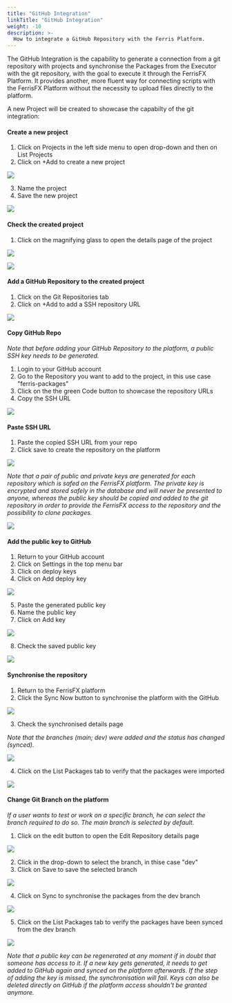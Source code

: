```yaml
---
title: "GitHub Integration"
linkTitle: "GitHub Integration"
weight: -10
description: >-
  How to integrate a GitHub Repository with the Ferris Platform.
---
```


The GitHub Integration is the capability to generate a connection from a git repository with projects and synchronise the Packages from the Executor with the git repository, with the goal to execute it through the FerrisFX Platform. It provides another, more fluent way for connecting scripts with the FerrisFX Platform without the necessity to upload files directly to the platform.

A new Project will be created to showcase the capabilty of the git integration:

#### Create a new project

1. Click on Projects in the left side menu to open drop-down and then on List Projects
2. Click on +Add to create a new project

![](/images/create_project_git_int.png)

3. Name the project
4. Save the new project

![](/images/git_int_created_project.png)

#### Check the created project

1. Click on the magnifying glass to open the details page of the project

![](/images/loupe_git_created_project.png)

![](/images/git_project_details_page.png)

#### Add a GitHub Repository to the created project

1. Click on the Git Repositories tab
2. Click on +Add to add a SSH repository URL

![](/images/add_git_repo.png)

#### Copy GitHub Repo

*Note that before adding your GitHub Repository to the platform, a public SSH key needs to be generated.*

1. Login to your GitHub account
2. Go to the Repository you want to add to the project, in this use case "ferris-packages"
3. Click on the the green Code button to showcase the repository URLs
4. Copy the SSH URL

![](/images/github_copy_ssh_url.png)

#### Paste SSH URL

1. Paste the copied SSH URL from your repo
2. Click save to create the repository on the platform

![](/images/create_git_repo.png)

*Note that a pair of  public and private keys are generated for each repository which is safed on the FerrisFX platform. The private key is encrypted and stored safely in the database and will never be presented to anyone, whereas the public key should be copied and added to the git repository in order to provide the FerrisFX access to the repository and the possibility to clone packages.*

![](/images/public_key_repo.png)

#### Add the public key to GitHub

1. Return to your GitHub account
2. Click on Settings in the top menu bar
3. Click on deploy keys
4. Click on Add deploy key

![](/images/add_public_key_git.png)

5. Paste the generated public key
6. Name the public key
7. Click on Add key 

![](/images/save_public_key_git.png)

8. Check the saved public key

![](/images/check_saved_key_git.png)

#### Synchronise the repository

1. Return to the FerrisFX platform
2. Click the Sync Now button to synchronise the platform with the GitHub

![](/images/sync_now_button.png)

3. Check the synchronised details page

*Note that the branches (main; dev) were added and the status has changed (synced).*

![](/images/synced_repos.png)

4. Click on the List Packages tab to verify that the packages were imported

![](/images/list_packages_git_import.png)

#### Change Git Branch on the platform

*If a user wants to test or work on a specific branch, he can select the branch required to do so. The main branch is selected by default.*

1. Click on the edit button to open the Edit Repository details page

![](/images/edit_repo_branch.png)

2. Click in the drop-down to select the branch, in thise case "dev"
3. Click on Save to save the selected branch

![](/images/save_branch.png)

4. Click on Sync to synchronise the packages from the dev branch

![](/images/sync_dev_branch.png)

5. Click on the List Packages tab to verify the packages have been synced from the dev branch

![](/images/list_packages_dev.png)

*Note that a public key can be regenerated at any moment if in doubt that someone has access to it. If a new key gets generated, it needs to get added to GitHub again and synced on the platform afterwards. If the step of adding the key is missed, the synchronisation will fail. Keys can also be deleted directly on GitHub if the platform access shouldn't be granted anymore.*

